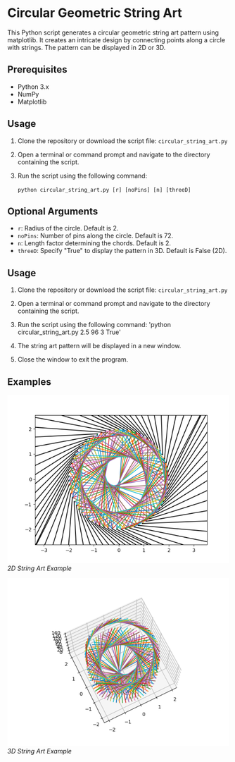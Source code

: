 # Circular Geometric String Art

This Python script generates a circular geometric string art pattern using matplotlib. It creates an intricate design by connecting points along a circle with strings. The pattern can be displayed in 2D or 3D.

## Prerequisites

- Python 3.x
- NumPy
- Matplotlib

## Usage

1. Clone the repository or download the script file: `circular_string_art.py`

2. Open a terminal or command prompt and navigate to the directory containing the script.

3. Run the script using the following command:

   `python circular_string_art.py [r] [noPins] [n] [threeD]`

## Optional Arguments
- `r`: Radius of the circle. Default is 2.
- `noPins`: Number of pins along the circle. Default is 72.
- `n`: Length factor determining the chords. Default is 2.
- `threeD`: Specify "True" to display the pattern in 3D. Default is False (2D).

## Usage
1. Clone the repository or download the script file: `circular_string_art.py`

2. Open a terminal or command prompt and navigate to the directory containing the script.

3. Run the script using the following command:
'python circular_string_art.py 2.5 96 3 True'

4. The string art pattern will be displayed in a new window.
5. Close the window to exit the program.

## Examples

![2D String Art](images/2D_string_art.png)
*2D String Art Example*

![3D String Art](images/3D_string_art.png)
*3D String Art Example*